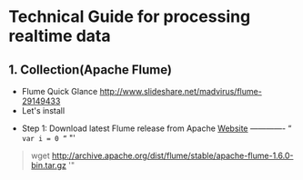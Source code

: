 # Technical Guide for processing realtime data
## 1. Collection(Apache Flume)

- Flume Quick Glance
http://www.slideshare.net/madvirus/flume-29149433
- Let's install
 * Step 1: Download latest Flume release from Apache [Website](http://archive.apache.org/dist/flume/)
————-
“`
var i = 0
“`
"'
>  wget http://archive.apache.org/dist/flume/stable/apache-flume-1.6.0-bin.tar.gz
'"
